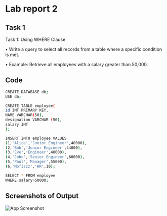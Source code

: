 
# Lab report 2




## Task 1
Task 1: Using WHERE Clause

•  Write a query to select all records from a table where a specific condition is met.

•  Example: Retrieve all employees with a salary greater than 50,000.
## Code



```bash
CREATE DATABASE db;
USE db;

CREATE TABLE employee(
id INT PRIMARY KEY,
NAME VARCHAR(50),
designation VARCHAR (50),
salary INT
);

INSERT INTO employee VALUES
(1,'Alice','Junior Engineer',40000),
(2,'Bob','Junior Engineer',44000),
(3,'Eve','Engineer',48000),
(4,'John','Senior Engineer',60000),
(5,'Paul','Manager',55000),
(6,'Mofizzz','HR',10);

SELECT * FROM employee
WHERE salary>50000;
```


## Screenshots of Output

![App Screenshot](https://via.placeholder.com/468x300?text=App+Screenshot+Here)

